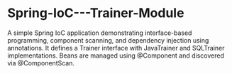 # Spring-IoC---Trainer-Module
A simple Spring IoC application demonstrating interface-based programming, component scanning, and dependency injection using annotations. It defines a Trainer interface with JavaTrainer and SQLTrainer implementations. Beans are managed using @Component and discovered via @ComponentScan.
